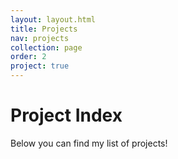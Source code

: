 ```yaml
---
layout: layout.html
title: Projects
nav: projects
collection: page
order: 2
project: true
---
```


# Project Index

Below you can find my list of projects!
